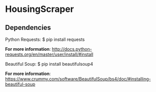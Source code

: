 # HousingScraper

## Dependencies

Python Requests: $ pip install requests

**For more information**: http://docs.python-requests.org/en/master/user/install/#install

Beautiful Soup: $ pip install beautifulsoup4

**For more information**: https://www.crummy.com/software/BeautifulSoup/bs4/doc/#installing-beautiful-soup


